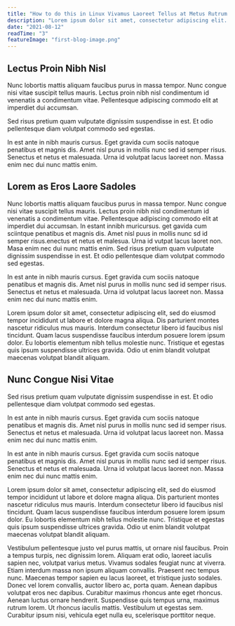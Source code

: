 ```yaml
---
title: "How to do this in Linux Vivamus Laoreet Tellus at Metus Rutrum Efficitur"
description: "Lorem ipsum dolor sit amet, consectetur adipiscing elit. Nullam vestibulum, ante ut pharetra varius."
date: "2021-08-12"
readTime: "3"
featureImage: "first-blog-image.png"
---
```


## Lectus Proin Nibh Nisl

Nunc lobortis mattis aliquam faucibus purus in massa tempor. Nunc congue nisi vitae suscipit tellus mauris. Lectus proin nibh nisl condimentum id venenatis a condimentum vitae. Pellentesque adipiscing commodo elit at imperdiet dui accumsan.

Sed risus pretium quam vulputate dignissim suspendisse in est. Et odio pellentesque diam volutpat commodo sed egestas.

In est ante in nibh mauris cursus. Eget gravida cum sociis natoque penatibus et magnis dis. Amet nisl purus in mollis nunc sed id semper risus. Senectus et netus et malesuada. Urna id volutpat lacus laoreet non. Massa enim nec dui nunc mattis enim.

## Lorem as Eros Laore Sadoles

Nunc lobortis mattis aliquam faucibus purus in massa tempor. Nunc congue nisi vitae suscipit tellus mauris. Lectus proin nibh nisl condimentum id venenatis a condimentum vitae. Pellentesque adipiscing commodo elit at imperdiet dui accumsan.
In estant innibh muricursus. get gavida cum sciintque penatibus et magnis dis. Amet nisl puus in mollis nunc sd id semper risus.enectus et netus et malesua. Urna id vutpat lacus laoret non. Masa enim nec dui nunc mattis enim.
Sed risus pretium quam vulputate dignissim suspendisse in est. Et odio pellentesque diam volutpat commodo sed egestas.

In est ante in nibh mauris cursus. Eget gravida cum sociis natoque penatibus et magnis dis. Amet nisl purus in mollis nunc sed id semper risus. Senectus et netus et malesuada. Urna id volutpat lacus laoreet non. Massa enim nec dui nunc mattis enim.

Lorem ipsum dolor sit amet, consectetur adipiscing elit, sed do eiusmod tempor incididunt ut labore et dolore magna aliqua. Dis parturient montes nascetur ridiculus mus mauris. Interdum consectetur libero id faucibus nisl tincidunt. Quam lacus suspendisse faucibus interdum posuere lorem ipsum dolor. Eu lobortis elementum nibh tellus molestie nunc. Tristique et egestas quis ipsum suspendisse ultrices gravida. Odio ut enim blandit volutpat maecenas volutpat blandit aliquam.

## Nunc Congue Nisi Vitae

Sed risus pretium quam vulputate dignissim suspendisse in est. Et odio pellentesque diam volutpat commodo sed egestas.

In est ante in nibh mauris cursus. Eget gravida cum sociis natoque penatibus et magnis dis. Amet nisl purus in mollis nunc sed id semper risus. Senectus et netus et malesuada. Urna id volutpat lacus laoreet non. Massa enim nec dui nunc mattis enim.

In est ante in nibh mauris cursus. Eget gravida cum sociis natoque penatibus et magnis dis. Amet nisl purus in mollis nunc sed id semper risus. Senectus et netus et malesuada. Urna id volutpat lacus laoreet non. Massa enim nec dui nunc mattis enim.

Lorem ipsum dolor sit amet, consectetur adipiscing elit, sed do eiusmod tempor incididunt ut labore et dolore magna aliqua. Dis parturient montes nascetur ridiculus mus mauris. Interdum consectetur libero id faucibus nisl tincidunt. Quam lacus suspendisse faucibus interdum posuere lorem ipsum dolor. Eu lobortis elementum nibh tellus molestie nunc. Tristique et egestas quis ipsum suspendisse ultrices gravida. Odio ut enim blandit volutpat maecenas volutpat blandit aliquam.

Vestibulum pellentesque justo vel purus mattis, ut ornare nisl faucibus. Proin a tempus turpis, nec dignissim lorem. Aliquam erat odio, laoreet iaculis sapien nec, volutpat varius metus. Vivamus sodales feugiat nunc at viverra. Etiam interdum massa non ipsum aliquam convallis. Praesent nec tempus nunc. Maecenas tempor sapien eu lacus laoreet, et tristique justo sodales. Donec vel lorem convallis, auctor libero ac, porta quam. Aenean dapibus volutpat eros nec dapibus. Curabitur maximus rhoncus ante eget rhoncus. Aenean luctus ornare hendrerit. Suspendisse quis tempus urna, maximus rutrum lorem. Ut rhoncus iaculis mattis. Vestibulum ut egestas sem. Curabitur ipsum nisi, vehicula eget nulla eu, scelerisque porttitor neque.
